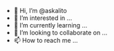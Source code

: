 - 👋 Hi, I’m @askalito
- 👀 I’m interested in ...
- 🌱 I’m currently learning ...
- 💞️ I’m looking to collaborate on ...
- 📫 How to reach me ...

<!---
askalito/askalito is a ✨ special ✨ repository because its `README.md` (this file) appears on your GitHub profile.
You can click the Preview link to take a look at your changes.
--->
